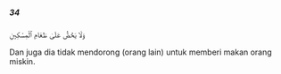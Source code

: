 ##### 34

<span class="ayah">وَلَا يَحُضُّ عَلَىٰ طَعَامِ ٱلْمِسْكِينِ</span>

<span class="ayah_translation">Dan juga dia tidak mendorong (orang lain) untuk memberi makan orang miskin.</span>
